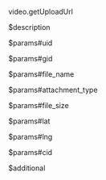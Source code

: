 video.getUploadUrl

$description


$params#uid


$params#gid


$params#file_name


$params#attachment_type


$params#file_size


$params#lat


$params#lng


$params#cid


$additional
